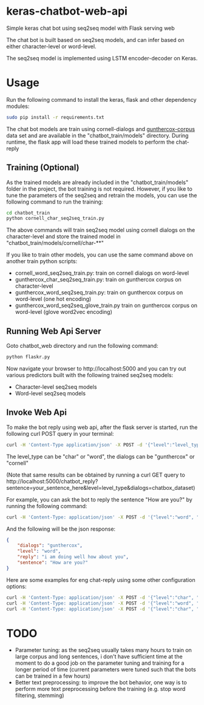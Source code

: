 # keras-chatbot-web-api

Simple keras chat bot using seq2seq model with Flask serving web

The chat bot is built based on seq2seq models, and can infer based on either character-level or word-level. 

The seq2seq model is implemented using LSTM encoder-decoder on Keras. 

# Usage

Run the following command to install the keras, flask and other dependency modules:

```bash
sudo pip install -r requirements.txt
```

The chat bot models are train using cornell-dialogs and [gunthercox-corpus](https://github.com/gunthercox/chatterbot-corpus) data set and are available in the 
"chatbot_train/models" directory. During runtime, the flask app will load these trained models to perform the 
chat-reply

## Training (Optional)

As the trained models are already included in the "chatbot_train/models" folder in the project, the bot training is
not required. However, if you like to tune the parameters of the seq2seq and retrain the models, you can use the 
following command to run the training:

```bash
cd chatbot_train
python cornell_char_seq2seq_train.py
```

The above commands will train seq2seq model using cornell dialogs on the character-level and store the trained model
in "chatbot_train/models/cornell/char-**"

If you like to train other models, you can use the same command above on another train python scripts:

* cornell_word_seq2seq_train.py: train on cornell dialogs on word-level
* gunthercox_char_seq2seq_train.py: train on gunthercox corpus on character-level
* gunthercox_word_seq2seq_train.py: train on gunthercox corpus on word-level (one hot encoding)
* gunthercox_word_seq2seq_glove_train.py train on gunthercox corpus on word-level (glove word2vec encoding)

## Running Web Api Server

Goto chatbot_web directory and run the following command:

```bash
python flaskr.py
```

Now navigate your browser to http://localhost:5000 and you can try out various predictors built with the following
trained seq2seq models:

* Character-level seq2seq models
* Word-level seq2seq models

## Invoke Web Api

To make the bot reply using web api, after the flask server is started, run the following curl POST query
in your terminal:

```bash
curl -H 'Content-Type application/json' -X POST -d '{"level":"level_type", "sentence":"your_sentence_here", "dialogs":"chatbox_dataset"}' http://localhost:5000/chatbot_reply
```

The level_type can be "char" or "word", the dialogs can be "gunthercox" or "cornell"

(Note that same results can be obtained by running a curl GET query to http://localhost:5000/chatbot_reply?sentence=your_sentence_here&level=level_type&dialogs=chatbox_dataset)

For example, you can ask the bot to reply the sentence "How are you?" by running the following command:

```bash
curl -H 'Content-Type: application/json' -X POST -d '{"level":"word", "sentence":"How are you?", "dialogs":"gunthercox"}' http://localhost:5000/chatbot_reply
```

And the following will be the json response:

```json
{
    "dialogs": "gunthercox",
    "level": "word",
    "reply": "i am doing well how about you",
    "sentence": "How are you?"
}
```

Here are some examples for eng chat-reply using some other configuration options:

```bash
curl -H 'Content-Type: application/json' -X POST -d '{"level":"char", "sentence":"How are you?", "dialogs":"gunthercox"}' http://localhost:5000/chatbot_reply
curl -H 'Content-Type: application/json' -X POST -d '{"level":"word", "sentence":"How are you?", "dialogs":"cornell"}' http://localhost:5000/chatbot_reply
curl -H 'Content-Type: application/json' -X POST -d '{"level":"char", "sentence":"How are you?", "dialogs":"cornell"}' http://localhost:5000/chatbot_reply
```

# TODO

* Parameter tuning: as the seq2seq usually takes many hours to train on large corpus and long sentences, i don't have sufficient time at the moment to do a good job on the 
parameter tuning and training for a longer period of time (current parameters were tuned such that the bots can be trained in a few hours)
* Better text preprocessing: to improve the bot behavior, one way is to perform more text preprocessing before the training (e.g. stop word filtering, stemming)


